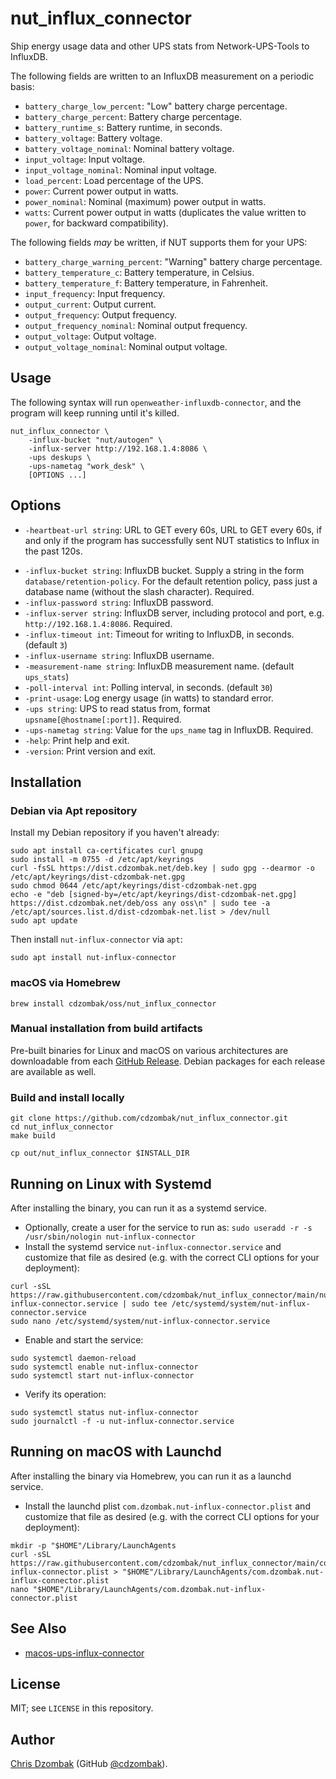 # nut_influx_connector

Ship energy usage data and other UPS stats from Network-UPS-Tools to InfluxDB.

The following fields are written to an InfluxDB measurement on a periodic basis:

- `battery_charge_low_percent`: "Low" battery charge percentage.
- `battery_charge_percent`: Battery charge percentage.
- `battery_runtime_s`: Battery runtime, in seconds.
- `battery_voltage`: Battery voltage.
- `battery_voltage_nominal`: Nominal battery voltage.
- `input_voltage`: Input voltage.
- `input_voltage_nominal`: Nominal input voltage.
- `load_percent`: Load percentage of the UPS.
- `power`: Current power output in watts.
- `power_nominal`: Nominal (maximum) power output in watts.
- `watts`: Current power output in watts (duplicates the value written to `power`, for backward compatibility).

The following fields _may_ be written, if NUT supports them for your UPS:

- `battery_charge_warning_percent`: "Warning" battery charge percentage.
- `battery_temperature_c`: Battery temperature, in Celsius.
- `battery_temperature_f`: Battery temperature, in Fahrenheit.
- `input_frequency`: Input frequency.
- `output_current`: Output current.
- `output_frequency`: Output frequency.
- `output_frequency_nominal`: Nominal output frequency.
- `output_voltage`: Output voltage.
- `output_voltage_nominal`: Nominal output voltage.

## Usage

The following syntax will run `openweather-influxdb-connector`, and the program will keep running until it's killed.

```text
nut_influx_connector \
    -influx-bucket "nut/autogen" \
    -influx-server http://192.168.1.4:8086 \
    -ups deskups \
    -ups-nametag "work_desk" \
    [OPTIONS ...]
```

## Options

* `-heartbeat-url string`: URL to GET every 60s, URL to GET every 60s, if and only if the program has successfully sent NUT statistics to Influx in the past 120s.
- `-influx-bucket string`: InfluxDB bucket. Supply a string in the form `database/retention-policy`. For the default retention policy, pass just a database name (without the slash character). Required.
- `-influx-password string`: InfluxDB password.
- `-influx-server string`: InfluxDB server, including protocol and port, e.g. `http://192.168.1.4:8086`. Required.
- `-influx-timeout int`: Timeout for writing to InfluxDB, in seconds. (default `3`)
- `-influx-username string`: InfluxDB username.
- `-measurement-name string`: InfluxDB measurement name. (default `ups_stats`)
- `-poll-interval int`: Polling interval, in seconds. (default `30`)
- `-print-usage`: Log energy usage (in watts) to standard error.
- `-ups string`: UPS to read status from, format `upsname[@hostname[:port]]`. Required.
- `-ups-nametag string`: Value for the `ups_name` tag in InfluxDB. Required.
- `-help`: Print help and exit.
- `-version`: Print version and exit.

## Installation

### Debian via Apt repository

Install my Debian repository if you haven't already:

```shell
sudo apt install ca-certificates curl gnupg
sudo install -m 0755 -d /etc/apt/keyrings
curl -fsSL https://dist.cdzombak.net/deb.key | sudo gpg --dearmor -o /etc/apt/keyrings/dist-cdzombak-net.gpg
sudo chmod 0644 /etc/apt/keyrings/dist-cdzombak-net.gpg
echo -e "deb [signed-by=/etc/apt/keyrings/dist-cdzombak-net.gpg] https://dist.cdzombak.net/deb/oss any oss\n" | sudo tee -a /etc/apt/sources.list.d/dist-cdzombak-net.list > /dev/null
sudo apt update
```

Then install `nut-influx-connector` via `apt`:

```shell
sudo apt install nut-influx-connector
```

### macOS via Homebrew

```shell
brew install cdzombak/oss/nut_influx_connector
```

### Manual installation from build artifacts

Pre-built binaries for Linux and macOS on various architectures are downloadable from each [GitHub Release](https://github.com/cdzombak/nut_influx_connector/releases). Debian packages for each release are available as well.

### Build and install locally

```shell
git clone https://github.com/cdzombak/nut_influx_connector.git
cd nut_influx_connector
make build

cp out/nut_influx_connector $INSTALL_DIR
```

## Running on Linux with Systemd

After installing the binary, you can run it as a systemd service.

- Optionally, create a user for the service to run as: `sudo useradd -r -s /usr/sbin/nologin nut-influx-connector`
- Install the systemd service `nut-influx-connector.service` and customize that file as desired (e.g. with the correct CLI options for your deployment):
```shell
curl -sSL https://raw.githubusercontent.com/cdzombak/nut_influx_connector/main/nut-influx-connector.service | sudo tee /etc/systemd/system/nut-influx-connector.service
sudo nano /etc/systemd/system/nut-influx-connector.service
```
- Enable and start the service:
```shell
sudo systemctl daemon-reload
sudo systemctl enable nut-influx-connector
sudo systemctl start nut-influx-connector
```
- Verify its operation:
```shell
sudo systemctl status nut-influx-connector
sudo journalctl -f -u nut-influx-connector.service
```

## Running on macOS with Launchd

After installing the binary via Homebrew, you can run it as a launchd service.
- Install the launchd plist `com.dzombak.nut-influx-connector.plist` and customize that file as desired (e.g. with the correct CLI options for your deployment):
```shell
mkdir -p "$HOME"/Library/LaunchAgents
curl -sSL https://raw.githubusercontent.com/cdzombak/nut_influx_connector/main/com.dzombak.nut-influx-connector.plist > "$HOME"/Library/LaunchAgents/com.dzombak.nut-influx-connector.plist
nano "$HOME"/Library/LaunchAgents/com.dzombak.nut-influx-connector.plist
```

## See Also

- [macos-ups-influx-connector](https://github.com/cdzombak/macos-ups-influx-connector)

## License

MIT; see `LICENSE` in this repository.

## Author

[Chris Dzombak](https://www.dzombak.com) (GitHub [@cdzombak](https://github.com/cdzombak)).
